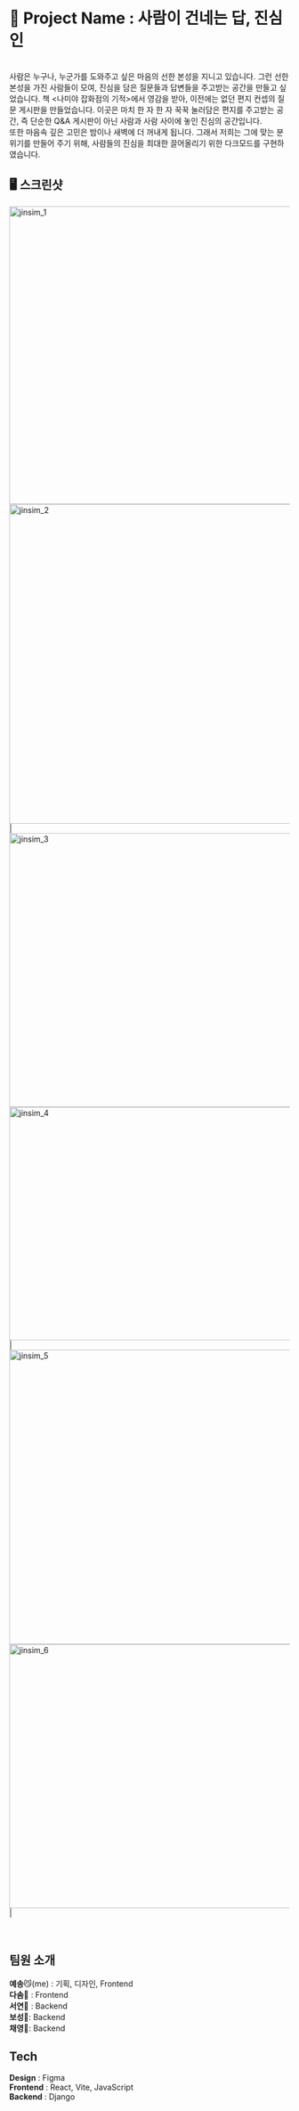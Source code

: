 # 💌 Project Name : 사람이 건네는 답, **진심인**
<br>
사람은 누구나, 누군가를 도와주고 싶은 마음의 선한 본성을 지니고 있습니다.
그런 선한 본성을 가진 사람들이 모여, 진심을 담은 질문들과 답변들을 주고받는 공간을 만들고 싶었습니다.
책 <나미야 잡화점의 기적>에서 영감을 받아, 이전에는 없던 편지 컨셉의 질문 게시판을 만들었습니다.
이곳은 마치 한 자 한 자 꾹꾹 눌러담은 편지를 주고받는 공간, 즉 단순한 Q&A 게시판이 아닌 사람과 사람 사이에 놓인 진심의 공간입니다.
<br>
또한 마음속 깊은 고민은 밤이나 새벽에 더 꺼내게 됩니다.
그래서 저희는 그에 맞는 분위기를 만들어 주기 위해, 사람들의 진심을 최대한 끌어올리기 위한 다크모드를 구현하였습니다.

## 🖥️ 스크린샷
<img width="600" height="535" alt="jinsim_1" src="https://github.com/user-attachments/assets/38c64ebb-de24-4597-950c-d32db186dd6a"> <img width="600" height="574" alt="jinsim_2" src="https://github.com/user-attachments/assets/717e5bce-9933-474f-9afc-6138b4bddb65"> |
<img width="600" height="492" alt="jinsim_3" src="https://github.com/user-attachments/assets/27a6e938-6824-4636-aac1-f870a7caa9a2"> <img width="600" height="419" alt="jinsim_4" src="https://github.com/user-attachments/assets/bd2b8d48-b0e7-4b0c-8801-bc12b2146a98"> |
<img width="600" height="529" alt="jinsim_5" src="https://github.com/user-attachments/assets/1b711586-c6de-4c36-9230-4ab5d1264421"> <img width="600" height="474" alt="jinsim_6" src="https://github.com/user-attachments/assets/c324de97-1643-407a-93c4-3031300e0da3"> |

<br>

## 팀원 소개

**예송**😼(me) : 기획, 디자인, Frontend<br>
**다솜**🐰 : Frontend<br>
**서연**🙊 : Backend<br>
**보성**🐻: Backend<br>
**채영**🐼: Backend<br>

## Tech
**Design** : Figma<br>
**Frontend** : React, Vite, JavaScript<br>
**Backend** : Django<br>
